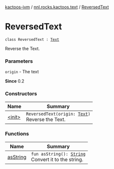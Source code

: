 [kactoos-jvm](../../index.md) / [nnl.rocks.kactoos.text](../index.md) / [ReversedText](./index.md)

# ReversedText

`class ReversedText : `[`Text`](../../nnl.rocks.kactoos/-text/index.md)

Reverse the Text.

### Parameters

`origin` - The text

**Since**
0.2

### Constructors

| Name | Summary |
|---|---|
| [&lt;init&gt;](-init-.md) | `ReversedText(origin: `[`Text`](../../nnl.rocks.kactoos/-text/index.md)`)`<br>Reverse the Text. |

### Functions

| Name | Summary |
|---|---|
| [asString](as-string.md) | `fun asString(): `[`String`](https://kotlinlang.org/api/latest/jvm/stdlib/kotlin/-string/index.html)<br>Convert it to the string. |
